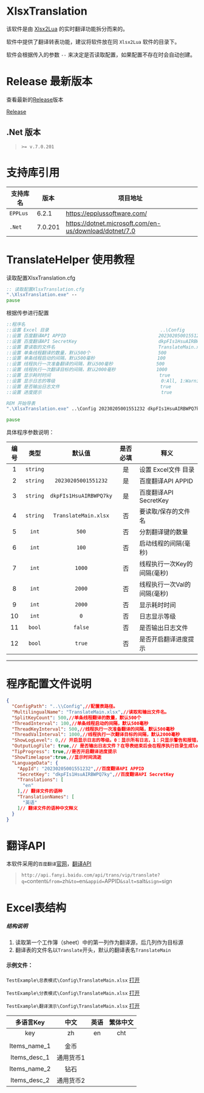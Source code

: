 # XlsxTranslation
该软件是由 [Xlsx2Lua](https://github.com/CLXiao-1029/Xlsx2Lua) 的实时翻译功能拆分而来的。

软件中提供了翻译转表功能，建议将软件放在同 `Xlsx2Lua` 软件的目录下。

软件会根据传入的参数 `--` 来决定是否读取配置，如果配置不存在时会自动创建。

# Release 最新版本
查看最新的[Release](https://github.com/CLXiao-1029/XlsxTranslation/releases)版本

[Release](https://github.com/CLXiao-1029/XlsxTranslation/releases)

## .Net 版本
>`>= v.7.0.201`

# 支持库引用
| 支持库名 | 版本 | 项目地址 |
| ------- | ---- | ------- |
| `EPPLus` | 6.2.1 | https://epplussoftware.com/|
| `.Net` | 7.0.201 | https://dotnet.microsoft.com/en-us/download/dotnet/7.0|

# TranslateHelper 使用教程


读取配置XlsxTranslation.cfg
```bat
:: 读取配置XlsxTranslation.cfg
".\XlsxTranslation.exe" --
pause
```

根据传参进行配置
```bat
::程序名
::设置 Excel 目录                                         ..\Config
::设置 百度翻译API APPID                                  20230205001551232
::设置 百度翻译API SecretKey                              dkpFIs1HsuAIRBWPQ7ky
::设置 要读取的文件名                                      TranslateMain.xlsx
::设置 单条线程翻译的数量，默认500个                         500
::设置 单条线程启动的间隔，默认500毫秒                       100
::设置 线程执行一次准备翻译的间隔，默认500毫秒                500
::设置 线程执行一次翻译目标的间隔，默认2000毫秒               1000
::设置 显示耗时时间                                        true
::设置 显示日志的等级                                       0:All, 1:Warning+Error, 2:Error
::设置 是否输出日志文件                                     true
::设置 进度提示                                            true

REM 开始导表
".\XlsxTranslation.exe" ..\Config 20230205001551232 dkpFIs1HsuAIRBWPQ7ky TranslateMain.xlsx 500 100 500 1000 true 0 true true

pause
```

具体程序参数说明：

| 编号 |    类型    |          默认值           | 是否必填 | 释义                |
|:--:|:--------:|:----------------------:|:----:|-------------------|
| 1  | `string` |                        |  是   | 设置 Excel文件 目录     |
| 2  | `string` |  `20230205001551232`   |  是   | 百度翻译API APPID     |
| 3  | `string` | `dkpFIs1HsuAIRBWPQ7ky` |  是   | 百度翻译API SecretKey |
| 4  | `string` |  `TranslateMain.xlsx`  |  否   | 要读取/保存的文件名        |
| 5  |  `int`   |         `500`          |  否   | 分割翻译键的数量          |
| 6  |  `int`   |         `100`          |  否   | 启动线程的间隔(毫秒)       |
| 7  |  `int`   |         `1000`         |  否   | 线程执行一次Key的间隔(毫秒)  |
| 8  |  `int`   |         `2000`         |  否   | 线程执行一次Val的间隔(毫秒)  |
| 9  |  `int`   |         `2000`         |  否   | 显示耗时时间            |
| 10 |  `int`   |          `0`           |  否   | 日志显示等级            |
| 11 |  `bool`  |        `false`         |  否   | 是否输出日志文件          |
| 12 |  `bool`  |         `true`         |  否   | 是否开启翻译进度提示        |
---

# 程序配置文件说明
```json
{
  "ConfigPath": "..\\Config",//配置表路径。
  "MultilingualName": "TranslateMain.xlsx",//读取和输出文件名。
  "SplitKeyCount": 500,//单条线程翻译的数量，默认500个
  "ThreadInterval": 100,//单条线程启动的间隔，默认500毫秒
  "ThreadKeyInterval": 500,//线程执行一次准备翻译的间隔，默认500毫秒
  "ThreadValInterval": 1000,//线程执行一次翻译目标的间隔，默认2000毫秒
  "ShowLogLevel": 0,// 开启显示日志的等级。0：显示所有日志，1：只显示警告和报错，2：只显示报错。
  "OutputLogFile": true,// 是否输出日志文件？在导表结束后会在程序执行目录生成log文件，文件名：程序名+当前时间，示例：XlsxTranslation-20231219151955.log
  "TipProgress": true,//是否开启翻译进度提示
  "ShowTimelapse":true,//显示时间流逝
  "LanguageData": {
    "AppId": "20230205001551232",//百度翻译API APPID
    "SecretKey": "dkpFIs1HsuAIRBWPQ7ky",//百度翻译API SecretKey
    "Translations": [
      "en"
    ],// 翻译文件的语种
    "TranslationNames": [
      "英语"
    ]// 翻译文件的语种中文释义
  }
}
```
# 翻译API
本软件采用的`百度翻译`[官网](https://fanyi.baidu.com/)，[翻译API](https://fanyi-api.baidu.com/api/trans/vip/translate)
>`http://api.fanyi.baidu.com/api/trans/vip/translate?q=`content`&from=`zh`&to=`en`&appid=`APPID`&salt=`salt`&sign=`sign 

# Excel表结构
##### 结构说明
1. 读取第一个工作簿（sheet）中的第一列作为翻译源，后几列作为目标源
2. 翻译表的文件名以`Translate`开头，默认的翻译表名`TranslateMain`

#### 示例文件：

`TestExample\总表模式\Config\TranslateMain.xlsx` [打开](https://github.com/CLXiao-1029/XlsxTranslation/blob/master/TestExample/%E5%88%86%E8%A1%A8%E6%A8%A1%E5%BC%8F/Config/TranslateMain.xlsx)

`TestExample\分表模式\Config\TranslateMain.xlsx` [打开](https://github.com/CLXiao-1029/XlsxTranslation/blob/master/TestExample/%E6%80%BB%E8%A1%A8%E6%A8%A1%E5%BC%8F/Config/TranslateMain.xlsx)

`TestExample\翻译演示\Config\TranslateMain.xlsx` [打开](https://github.com/CLXiao-1029/XlsxTranslation/blob/1.0.0/TestExample/%E7%BF%BB%E8%AF%91%E6%BC%94%E7%A4%BA/Config/TranslateMain.xlsx)


|    多语言Key    |  中文   | 英语 | 繁体中文 |
|:------------:|:-----:|:--:|:----:|
|     key      |  zh   | en | cht  |
|              |       |    |
| Items_name_1 |  金币   |
| Items_desc_1 | 通用货币1 |
| Items_name_2 |  钻石   |
| Items_desc_2 | 通用货币2 |
